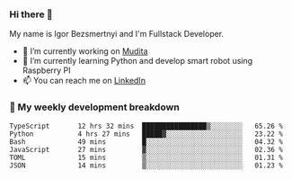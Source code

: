 ### Hi there 👋

My name is Igor Bezsmertnyi and I'm Fullstack Developer.

- 🔭 I’m currently working on [Mudita](https://mudita.com/)
- 🌱 I’m currently learning Python and develop smart robot using Raspberry PI
- 📫 You can reach me on [LinkedIn](https://www.linkedin.com/in/igor-bezsmertnyi-529522114/)

### 🧮 My weekly development breakdown
<!--START_SECTION:waka-->

```text
TypeScript       12 hrs 32 mins  ████████████████▒░░░░░░░░   65.26 %
Python           4 hrs 27 mins   █████▓░░░░░░░░░░░░░░░░░░░   23.22 %
Bash             49 mins         █░░░░░░░░░░░░░░░░░░░░░░░░   04.32 %
JavaScript       27 mins         ▓░░░░░░░░░░░░░░░░░░░░░░░░   02.36 %
TOML             15 mins         ▒░░░░░░░░░░░░░░░░░░░░░░░░   01.31 %
JSON             14 mins         ▒░░░░░░░░░░░░░░░░░░░░░░░░   01.23 %
```

<!--END_SECTION:waka-->

<!--
**igorbezsmertnyi/igorbezsmertnyi** is a ✨ _special_ ✨ repository because its `README.md` (this file) appears on your GitHub profile.

Here are some ideas to get you started:

- 🔭 I’m currently working on ...
- 🌱 I’m currently learning ...
- 👯 I’m looking to collaborate on ...
- 🤔 I’m looking for help with ...
- 💬 Ask me about ...
- 📫 How to reach me: ...
- 😄 Pronouns: ...
- ⚡ Fun fact: ...
-->
